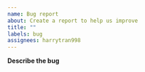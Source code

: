 ```yaml
---
name: Bug report
about: Create a report to help us improve
title: ""
labels: bug
assignees: harrytran998
---
```


**Describe the bug**
